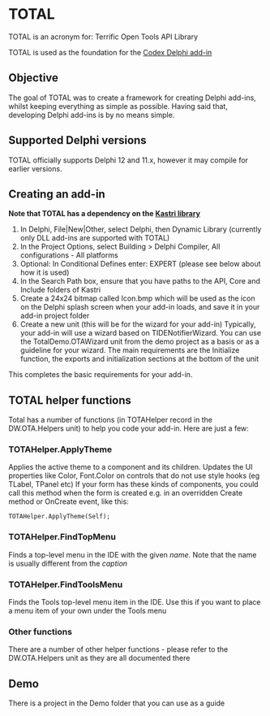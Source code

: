 # TOTAL

TOTAL is an acronym for: Terrific Open Tools API Library

TOTAL is used as the foundation for the [Codex Delphi add-in](https://www.delphiworlds.com/Codex)

## Objective

The goal of TOTAL was to create a framework for creating Delphi add-ins, whilst keeping everything as simple as possible. Having said that, developing Delphi add-ins is by no means simple.

## Supported Delphi versions

TOTAL officially supports Delphi 12 and 11.x, however it may compile for earlier versions.

## Creating an add-in

**Note that TOTAL has a dependency on the [Kastri library](https://github.com/DelphiWorlds/Kastri)**

1. In Delphi, File|New|Other, select Delphi, then Dynamic Library (currently only DLL add-ins are supported with TOTAL)
2. In the Project Options, select Building > Delphi Compiler, All configurations - All platforms
3. Optional: In Conditional Defines enter: EXPERT (please see below about how it is used)
4. In the Search Path box, ensure that you have paths to the API, Core and Include folders of Kastri
5. Create a 24x24 bitmap called Icon.bmp which will be used as the icon on the Delphi splash screen when your add-in loads, and save it in your add-in project folder
6. Create a new unit (this will be for the wizard for your add-in)
   Typically, your add-in will use a wizard based on TIDENotifierWizard. You can use the TotalDemo.OTAWizard unit from the demo project as a basis or as a guideline for your wizard. The main requirements are the Initialize function, the exports and initialization sections at the bottom of the unit

This completes the basic requirements for your add-in.

## TOTAL helper functions

Total has a number of functions (in TOTAHelper record in the DW.OTA.Helpers unit) to help you code your add-in. Here are just a few:

### TOTAHelper.ApplyTheme

Applies the active theme to a component and its children. Updates the UI properties like Color, Font.Color on controls that do not use style hooks (eg TLabel, TPanel etc)
If your form has these kinds of components, you could call this method when the form is created e.g. in an overridden Create method or OnCreate event, like this:

  `TOTAHelper.ApplyTheme(Self);`

### TOTAHelper.FindTopMenu

Finds a top-level menu in the IDE with the given *name*. Note that the name is usually different from the *caption*

### TOTAHelper.FindToolsMenu

Finds the Tools top-level menu item in the IDE. Use this if you want to place a menu item of your own under the Tools menu

### Other functions

There are a number of other helper functions - please refer to the DW.OTA.Helpers unit as they are all documented there

## Demo

There is a project in the Demo folder that you can use as a guide










